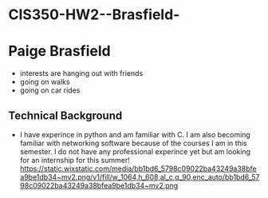 # CIS350-HW2--Brasfield-
# Paige Brasfield
- interests are hanging out with friends
- going on walks
- going on car rides
## Technical Background
- I have experince in python and am familiar with C. I am also becoming familiar with networking software because of the courses I am in this semester. I do not have any professional experince yet but am looking for an internship for this summer!
  https://static.wixstatic.com/media/bb1bd6_5798c09022ba43249a38bfea9be1db34~mv2.png/v1/fill/w_1064,h_608,al_c,q_90,enc_auto/bb1bd6_5798c09022ba43249a38bfea9be1db34~mv2.png 
